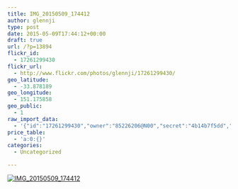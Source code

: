 ```yaml
---
title: IMG_20150509_174412
author: glennji
type: post
date: 2015-05-09T17:44:12+00:00
draft: true
url: /?p=13894
flickr_id:
  - 17261299430
flickr_url:
  - http://www.flickr.com/photos/glennji/17261299430/
geo_latitude:
  - -33.878189
geo_longitude:
  - 151.175858
geo_public:
  - 1
raw_import_data:
  - '{"id":"17261299430","owner":"85226206@N00","secret":"4b14b7f5dd","server":"7679","farm":8,"title":"IMG_20150509_174412","ispublic":0,"isfriend":0,"isfamily":0,"description":{"_content":""},"dateupload":"1431164208","lastupdate":"1431164218","datetaken":"2015-05-09 17:44:12","datetakengranularity":"0","datetakenunknown":"0","ownername":"glennji","tags":"","machine_tags":"","originalsecret":"4c4c60f9ed","originalformat":"jpg","latitude":"-33.878189","longitude":"151.175858","accuracy":"16","context":0,"place_id":"qRcYmO1QUrMZuclZ","woeid":"1094076","geo_is_family":0,"geo_is_friend":0,"geo_is_contact":0,"geo_is_public":0,"media":"photo","media_status":"ready","url_o":"https://farm8.staticflickr.com/7679/17261299430_4c4c60f9ed_o.jpg","height_o":"4160","width_o":"3120"}'
price_table:
  - 'a:0:{}'
categories:
  - Uncategorized

---
```

<p class="flickr-image">
  <a href="http://www.flickr.com/photos/glennji/17261299430/" class="flickr-link"><img src="http://i0.wp.com/glennji.com/wp-content/uploads/2015/05/17261299430_4c4c60f9ed_o.jpg?fit=1024%2C1024" width="" height="" alt="IMG_20150509_174412" class="keyring-img" /></a>
</p>
